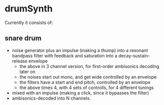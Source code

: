 # drumSynth

Currently it consists of:

## snare drum

- noise generator plus an impulse (making a thump) into a resonant 
  bandpass filter with feedback and saturation into a 
  decay-sustain-release envelope
    - the above in 3 channel version, for first-order ambisonics 
      decoding later on
    - the noises start out mono, and get wide controlled by an envelope
    - the filters have a start and end pitch, controlled by an envelope
    - the above times 4, with 4 sets of controlls, for 4 different 
      tunings
- mixed with an impulse (making a click, since it bypasses the filter)
- ambisonics-decoded into N channels.
